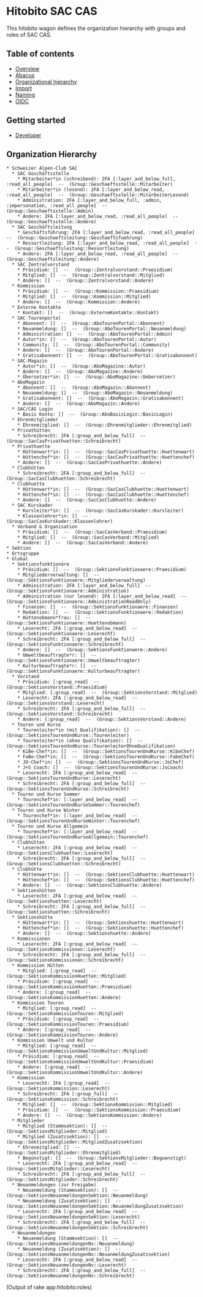 # Hitobito SAC CAS

This hitobito wagon defines the organization hierarchy with groups and roles of SAC CAS.

## Table of contents

- [Overview](./doc/README.md)
- [Abacus](./doc/abacus.md)
- [Organizational hierarchy](./doc/hierarchy.md)
- [Import](./doc/import.md)
- [Naming](./doc/naming.md)
- [OIDC](./doc/oidc-claims.md)

## Getting started

- [Developer](./doc/developer.md)

## Organization Hierarchy

<!-- roles:start -->
    * Schweizer Alpen-Club SAC
      * SAC Geschäftsstelle
        * Mitarbeiter*in (schreibend): 2FA [:layer_and_below_full, :read_all_people]  --  (Group::Geschaeftsstelle::Mitarbeiter)
        * Mitarbeiter*in (lesend): 2FA [:layer_and_below_read, :read_all_people]  --  (Group::Geschaeftsstelle::MitarbeiterLesend)
        * Administration: 2FA [:layer_and_below_full, :admin, :impersonation, :read_all_people]  --  (Group::Geschaeftsstelle::Admin)
        * Andere: 2FA [:layer_and_below_read, :read_all_people]  --  (Group::Geschaeftsstelle::Andere)
      * SAC Geschäftsleitung
        * Geschäftsführung: 2FA [:layer_and_below_read, :read_all_people]  --  (Group::Geschaeftsleitung::Geschaeftsfuehrung)
        * Ressortleitung: 2FA [:layer_and_below_read, :read_all_people]  --  (Group::Geschaeftsleitung::Ressortleitung)
        * Andere: 2FA [:layer_and_below_read, :read_all_people]  --  (Group::Geschaeftsleitung::Andere)
      * SAC Zentralvorstand
        * Präsidium: []  --  (Group::Zentralvorstand::Praesidium)
        * Mitglied: []  --  (Group::Zentralvorstand::Mitglied)
        * Andere: []  --  (Group::Zentralvorstand::Andere)
      * Kommission
        * Präsidium: []  --  (Group::Kommission::Praesidium)
        * Mitglied: []  --  (Group::Kommission::Mitglied)
        * Andere: []  --  (Group::Kommission::Andere)
      * Externe Kontakte
        * Kontakt: []  --  (Group::ExterneKontakte::Kontakt)
      * SAC-Tourenportal
        * Abonnent: []  --  (Group::AboTourenPortal::Abonnent)
        * Neuanmeldung: []  --  (Group::AboTourenPortal::Neuanmeldung)
        * Administration: []  --  (Group::AboTourenPortal::Admin)
        * Autor*in: []  --  (Group::AboTourenPortal::Autor)
        * Community: []  --  (Group::AboTourenPortal::Community)
        * Andere: []  --  (Group::AboTourenPortal::Andere)
        * Gratisabonnent: []  --  (Group::AboTourenPortal::Gratisabonnent)
      * SAC-Magazin
        * Autor*in: []  --  (Group::AboMagazine::Autor)
        * Andere: []  --  (Group::AboMagazine::Andere)
        * Übersetzer*in: []  --  (Group::AboMagazine::Uebersetzer)
      * AboMagazin
        * Abonnent: []  --  (Group::AboMagazin::Abonnent)
        * Neuanmeldung: []  --  (Group::AboMagazin::Neuanmeldung)
        * Gratisabonnent: []  --  (Group::AboMagazin::Gratisabonnent)
        * Andere: []  --  (Group::AboMagazin::Andere)
      * SAC/CAS Login
        * Basis Konto: []  --  (Group::AboBasicLogin::BasicLogin)
      * Ehrenmitglieder
        * Ehrenmitglied: []  --  (Group::Ehrenmitglieder::Ehrenmitglied)
      * Privathütten
        * Schreibrecht: 2FA [:group_and_below_full]  --  (Group::SacCasPrivathuetten::Schreibrecht)
      * Privathuette
        * Hüttenwart*in: []  --  (Group::SacCasPrivathuette::Huettenwart)
        * Hüttenchef*in: []  --  (Group::SacCasPrivathuette::Huettenchef)
        * Andere: []  --  (Group::SacCasPrivathuette::Andere)
      * Clubhütten
        * Schreibrecht: 2FA [:group_and_below_full]  --  (Group::SacCasClubhuetten::Schreibrecht)
      * Clubhuette
        * Hüttenwart*in: []  --  (Group::SacCasClubhuette::Huettenwart)
        * Hüttenchef*in: []  --  (Group::SacCasClubhuette::Huettenchef)
        * Andere: []  --  (Group::SacCasClubhuette::Andere)
      * SAC Kurskader
        * Kursleiter*in: []  --  (Group::SacCasKurskader::Kursleiter)
        * Klassenlehrer*in: []  --  (Group::SacCasKurskader::Klassenlehrer)
      * Verband & Organisation
        * Präsidium: []  --  (Group::SacCasVerband::Praesidium)
        * Mitglied: []  --  (Group::SacCasVerband::Mitglied)
        * Andere: []  --  (Group::SacCasVerband::Andere)
    * Sektion
    * Ortsgruppe
    * Global
      * Sektionsfunktionäre
        * Präsidium: []  --  (Group::SektionsFunktionaere::Praesidium)
        * Mitgliederverwaltung: []  --  (Group::SektionsFunktionaere::Mitgliederverwaltung)
        * Administration: 2FA [:layer_and_below_full]  --  (Group::SektionsFunktionaere::Administration)
        * Administration (nur lesend): 2FA [:layer_and_below_read]  --  (Group::SektionsFunktionaere::AdministrationReadOnly)
        * Finanzen: []  --  (Group::SektionsFunktionaere::Finanzen)
        * Redaktion: []  --  (Group::SektionsFunktionaere::Redaktion)
        * Hüttenobmann*frau: []  --  (Group::SektionsFunktionaere::Huettenobmann)
        * Leserecht: 2FA [:group_and_below_read]  --  (Group::SektionsFunktionaere::Leserecht)
        * Schreibrecht: 2FA [:group_and_below_full]  --  (Group::SektionsFunktionaere::Schreibrecht)
        * Andere: []  --  (Group::SektionsFunktionaere::Andere)
        * Umweltbeauftragte*r: []  --  (Group::SektionsFunktionaere::Umweltbeauftragter)
        * Kulturbeauftragte*r: []  --  (Group::SektionsFunktionaere::Kulturbeauftragter)
      * Vorstand
        * Präsidium: [:group_read]  --  (Group::SektionsVorstand::Praesidium)
        * Mitglied: [:group_read]  --  (Group::SektionsVorstand::Mitglied)
        * Leserecht: 2FA [:group_and_below_read]  --  (Group::SektionsVorstand::Leserecht)
        * Schreibrecht: 2FA [:group_and_below_full]  --  (Group::SektionsVorstand::Schreibrecht)
        * Andere: [:group_read]  --  (Group::SektionsVorstand::Andere)
      * Touren und Kurse
        * Tourenleiter*in (mit Qualifikation): []  --  (Group::SektionsTourenUndKurse::Tourenleiter)
        * Tourenleiter*in (ohne Qualifikation): []  --  (Group::SektionsTourenUndKurse::TourenleiterOhneQualifikation)
        * KiBe-Chef*in: []  --  (Group::SektionsTourenUndKurse::KibeChef)
        * FaBe-Chef*in: []  --  (Group::SektionsTourenUndKurse::FabeChef)
        * JO-Chef*in: []  --  (Group::SektionsTourenUndKurse::JoChef)
        * J+S Coach: []  --  (Group::SektionsTourenUndKurse::JsCoach)
        * Leserecht: 2FA [:group_and_below_read]  --  (Group::SektionsTourenUndKurse::Leserecht)
        * Schreibrecht: 2FA [:group_and_below_full]  --  (Group::SektionsTourenUndKurse::Schreibrecht)
      * Touren und Kurse Sommer
        * Tourenchef*in: [:layer_and_below_read]  --  (Group::SektionsTourenUndKurseSommer::Tourenchef)
      * Touren und Kurse Winter
        * Tourenchef*in: [:layer_and_below_read]  --  (Group::SektionsTourenUndKurseWinter::Tourenchef)
      * Touren und Kurse Allgemein
        * Tourenchef*in: [:layer_and_below_read]  --  (Group::SektionsTourenUndKurseAllgemein::Tourenchef)
      * Clubhütten
        * Leserecht: 2FA [:group_and_below_read]  --  (Group::SektionsClubhuetten::Leserecht)
        * Schreibrecht: 2FA [:group_and_below_full]  --  (Group::SektionsClubhuetten::Schreibrecht)
      * Clubhütte
        * Hüttenwart*in: []  --  (Group::SektionsClubhuette::Huettenwart)
        * Hüttenchef*in: []  --  (Group::SektionsClubhuette::Huettenchef)
        * Andere: []  --  (Group::SektionsClubhuette::Andere)
      * Sektionshütten
        * Leserecht: 2FA [:group_and_below_read]  --  (Group::Sektionshuetten::Leserecht)
        * Schreibrecht: 2FA [:group_and_below_full]  --  (Group::Sektionshuetten::Schreibrecht)
      * Sektionshütte
        * Hüttenwart*in: []  --  (Group::Sektionshuette::Huettenwart)
        * Hüttenchef*in: []  --  (Group::Sektionshuette::Huettenchef)
        * Andere: []  --  (Group::Sektionshuette::Andere)
      * Kommissionen
        * Leserecht: 2FA [:group_and_below_read]  --  (Group::SektionsKommissionen::Leserecht)
        * Schreibrecht: 2FA [:group_and_below_full]  --  (Group::SektionsKommissionen::Schreibrecht)
      * Kommission Hütten
        * Mitglied: [:group_read]  --  (Group::SektionsKommissionHuetten::Mitglied)
        * Präsidium: [:group_read]  --  (Group::SektionsKommissionHuetten::Praesidium)
        * Andere: [:group_read]  --  (Group::SektionsKommissionHuetten::Andere)
      * Kommission Touren
        * Mitglied: [:group_read]  --  (Group::SektionsKommissionTouren::Mitglied)
        * Präsidium: [:group_read]  --  (Group::SektionsKommissionTouren::Praesidium)
        * Andere: [:group_read]  --  (Group::SektionsKommissionTouren::Andere)
      * Kommission Umwelt und Kultur
        * Mitglied: [:group_read]  --  (Group::SektionsKommissionUmweltUndKultur::Mitglied)
        * Präsidium: [:group_read]  --  (Group::SektionsKommissionUmweltUndKultur::Praesidium)
        * Andere: [:group_read]  --  (Group::SektionsKommissionUmweltUndKultur::Andere)
      * Kommission
        * Leserecht: 2FA [:group_read]  --  (Group::SektionsKommission::Leserecht)
        * Schreibrecht: 2FA [:group_full]  --  (Group::SektionsKommission::Schreibrecht)
        * Mitglied: []  --  (Group::SektionsKommission::Mitglied)
        * Präsidium: []  --  (Group::SektionsKommission::Praesidium)
        * Andere: []  --  (Group::SektionsKommission::Andere)
      * Mitglieder
        * Mitglied (Stammsektion): []  --  (Group::SektionsMitglieder::Mitglied)
        * Mitglied (Zusatzsektion): []  --  (Group::SektionsMitglieder::MitgliedZusatzsektion)
        * Ehrenmitglied: []  --  (Group::SektionsMitglieder::Ehrenmitglied)
        * Begünstigt: []  --  (Group::SektionsMitglieder::Beguenstigt)
        * Leserecht: 2FA [:group_and_below_read]  --  (Group::SektionsMitglieder::Leserecht)
        * Schreibrecht: 2FA [:group_and_below_full]  --  (Group::SektionsMitglieder::Schreibrecht)
      * Neuanmeldungen (zur Freigabe)
        * Neuanmeldung (Stammsektion): []  --  (Group::SektionsNeuanmeldungenSektion::Neuanmeldung)
        * Neuanmeldung (Zusatzsektion): []  --  (Group::SektionsNeuanmeldungenSektion::NeuanmeldungZusatzsektion)
        * Leserecht: 2FA [:group_and_below_read]  --  (Group::SektionsNeuanmeldungenSektion::Leserecht)
        * Schreibrecht: 2FA [:group_and_below_full]  --  (Group::SektionsNeuanmeldungenSektion::Schreibrecht)
      * Neuanmeldungen
        * Neuanmeldung (Stammsektion): []  --  (Group::SektionsNeuanmeldungenNv::Neuanmeldung)
        * Neuanmeldung (Zusatzsektion): []  --  (Group::SektionsNeuanmeldungenNv::NeuanmeldungZusatzsektion)
        * Leserecht: 2FA [:group_and_below_read]  --  (Group::SektionsNeuanmeldungenNv::Leserecht)
        * Schreibrecht: 2FA [:group_and_below_full]  --  (Group::SektionsNeuanmeldungenNv::Schreibrecht)

(Output of rake app:hitobito:roles)
<!-- roles:end -->
